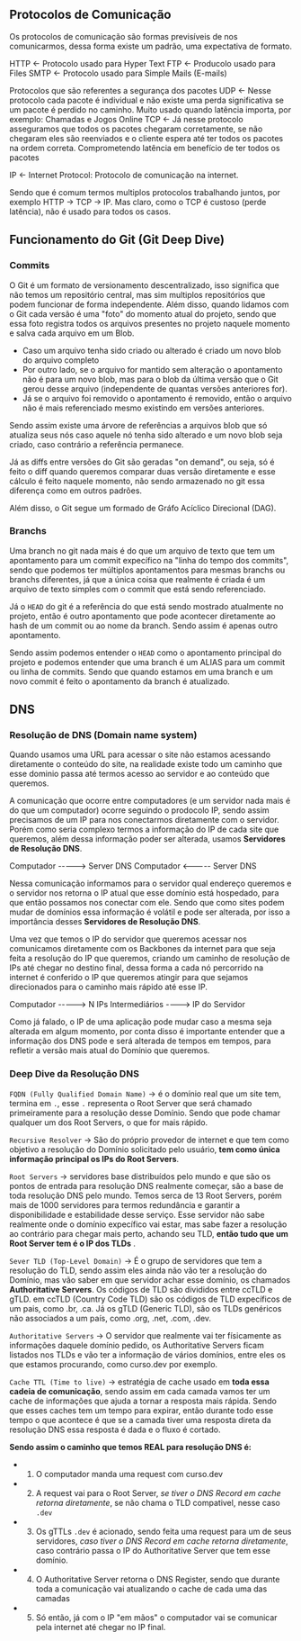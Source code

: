 ## Protocolos de Comunicação

Os protocolos de comunicação são formas previsíveis de nos comunicarmos, dessa forma existe um padrão, uma expectativa de formato.

HTTP <- Protocolo usado para Hyper Text
FTP <- Producolo usado para Files
SMTP <- Protocolo usado para Simple Mails (E-mails)

Protocolos que são referentes a segurança dos pacotes
UDP <- Nesse protocolo cada pacote é individual e não existe uma perda significativa se um pacote é perdido no caminho. Muito usado quando latência importa, por exemplo: Chamadas e Jogos Online
TCP <- Já nesse protocolo asseguramos que todos os pacotes chegaram corretamente, se não chegaram eles são reenviados e o cliente espera até ter todos os pacotes na ordem correta. Comprometendo latência em benefício de ter todos os pacotes

IP <- Internet Protocol: Protocolo de comunicação na internet.

Sendo que é comum termos multiplos protocolos trabalhando juntos, por exemplo HTTP -> TCP -> IP. Mas claro, como o TCP é custoso (perde latência), não é usado para todos os casos.

## Funcionamento do Git (Git Deep Dive)

### Commits

O Git é um formato de versionamento descentralizado, isso significa que não temos um repositório central, mas sim multiplos repositórios que podem funcionar de forma independente.
Além disso, quando lidamos com o Git cada versão é uma "foto" do momento atual do projeto, sendo que essa foto registra todos os arquivos presentes no projeto naquele momento e salva cada arquivo em um Blob.

- Caso um arquivo tenha sido criado ou alterado é criado um novo blob do arquivo completo
- Por outro lado, se o arquivo for mantido sem alteração o apontamento não é para um novo blob, mas para o blob da última versão que o Git gerou desse arquivo (independente de quantas versões anteriores for).
- Já se o arquivo foi removido o apontamento é removido, então o arquivo não é mais referenciado mesmo existindo em versões anteriores.

Sendo assim existe uma árvore de referências a arquivos blob que só atualiza seus nós caso aquele nó tenha sido alterado e um novo blob seja criado, caso contrário a referência permanece.

Já as diffs entre versões do Git são geradas "on demand", ou seja, só é feito o diff quando queremos comparar duas versão diretamente e esse cálculo é feito naquele momento, não sendo armazenado no git essa diferença como em outros padrões.

Além disso, o Git segue um formado de Gráfo Acíclico Direcional (DAG).

### Branchs

Uma branch no git nada mais é do que um arquivo de texto que tem um apontamento para um commit expecífico na "linha do tempo dos commits", sendo que podemos ter múltiplos apontamentos para mesmas branchs ou branchs diferentes, já que a única coisa que realmente é criada é um arquivo de texto simples com o commit que está sendo referenciado.

Já o `HEAD` do git é a referência do que está sendo mostrado atualmente no projeto, então é outro apontamento que pode acontecer diretamente ao hash de um commit ou ao nome da branch. Sendo assim é apenas outro apontamento.

Sendo assim podemos entender o `HEAD` como o apontamento principal do projeto e podemos entender que uma branch é um ALIAS para um commit ou linha de commits. Sendo que quando estamos em uma branch e um novo commit é feito o apontamento da branch é atualizado.

## DNS

### Resolução de DNS (Domain name system)

Quando usamos uma URL para acessar o site não estamos acessando diretamente o conteúdo do site, na realidade existe todo um caminho que esse dominio passa até termos acesso ao servidor e ao conteúdo que queremos.

A comunicação que ocorre entre computadores (e um servidor nada mais é do que um computador) ocorre seguindo o prodocolo IP, sendo assim precisamos de um IP para nos conectarmos diretamente com o servidor. Porém como seria complexo termos a informação do IP de cada site que queremos, além dessa informação poder ser alterada, usamos **Servidores de Resolução DNS**.

Computador -----> Server DNS
Computador <----- Server DNS

Nessa comunicação informamos para o servidor qual endereço queremos e o servidor nos retorna o IP atual que esse domínio está hospedado, para que então possamos nos conectar com ele. Sendo que como sites podem mudar de domínios essa informação é volátil e pode ser alterada, por isso a importância desses **Servidores de Resolução DNS**.

Uma vez que temos o IP do servidor que queremos acessar nos comunicamos diretamente com os Backbones da internet para que seja feita a resolução do IP que queremos, criando um caminho de resolução de IPs até chegar no destino final, dessa forma a cada nó percorrido na internet é conferido o IP que queremos atingir para que sejamos direcionados para o caminho mais rápido até esse IP.

Computador -----> N IPs Intermediários ----> IP do Servidor

Como já falado, o IP de uma aplicação pode mudar caso a mesma seja alterada em algum momento, por conta disso é importante entender que a informação dos DNS pode e será alterada de tempos em tempos, para refletir a versão mais atual do Domínio que queremos.

### Deep Dive da Resolução DNS

`FQDN (Fully Qualified Domain Name)` -> é o domínio real que um site tem, termina em `.`, esse `.` representa o Root Server que será chamado primeiramente para a resolução desse Domínio. Sendo que pode chamar qualquer um dos Root Servers, o que for mais rápido.

`Recursive Resolver` -> São do próprio provedor de internet e que tem como objetivo a resolução do Domínio solicitado pelo usuário, **tem como única informação principal os IPs do Root Servers**.

`Root Servers` -> servidores base distribuídos pelo mundo e que são os pontos de entrada para resolução DNS realmente começar, são a base de toda resolução DNS pelo mundo. Temos serca de 13 Root Servers, porém mais de 1000 servidores para termos redundância e garantir a disponibilidade e estabilidade desse serviço. Esse servidor não sabe realmente onde o domínio expecífico vai estar, mas sabe fazer a resolução ao contrário para chegar mais perto, achando seu TLD, **então tudo que um Root Server tem é o IP dos TLDs** .

`Sever TLD (Top-Level Domain)` -> É o grupo de servidores que tem a resolução do TLD, sendo assim eles ainda não vão ter a resolução do Domínio, mas vão saber em que servidor achar esse domínio, os chamados **Authoritative Servers**. Os códigos de TLD são divididos entre ccTLD e gTLD. em ccTLD (Country Code TLD) são os códigos de TLD expecíficos de um pais, como .br, .ca. Já os gTLD (Generic TLD), são os TLDs genéricos não associados a um país, como .org, .net, .com, .dev.

`Authoritative Servers` -> O servidor que realmente vai ter físicamente as informações daquele domínio pedido, os Authoritative Servers ficam listados nos TLDs e vão ter a informação de vários domínios, entre eles os que estamos procurando, como curso.dev por exemplo.

`Cache TTL (Time to live)` -> estratégia de cache usado em **toda essa cadeia de comunicação**, sendo assim em cada camada vamos ter um cache de informações que ajuda a tornar a resposta mais rápida. Sendo que esses caches tem um tempo para expirar, então durante todo esse tempo o que acontece é que se a camada tiver uma resposta direta da resolução DNS essa resposta é dada e o fluxo é cortado.

**Sendo assim o caminho que temos REAL para resolução DNS é:**

- 1. O computador manda uma request com curso.dev
- 2. A request vai para o Root Server, _se tiver o DNS Record em cache retorna diretamente_, se não chama o TLD compativel, nesse caso `.dev`
- 3. Os gTTLs `.dev` é acionado, sendo feita uma request para um de seus servidores, _caso tiver o DNS Record em cache retorna diretamente_, caso contrário passa o IP do Authoritative Server que tem esse domínio.
- 4. O Authoritative Server retorna o DNS Register, sendo que durante toda a comunicação vai atualizando o cache de cada uma das camadas
- 5. Só então, já com o IP "em mãos" o computador vai se comunicar pela internet até chegar no IP final.
